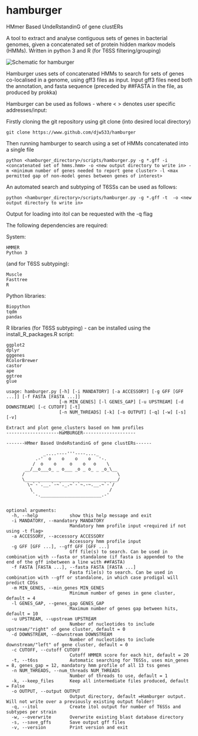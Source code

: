 # hamburger

HMmer Based UndeRstandinG of gene clustERs

A tool to extract and analyse contiguous sets of genes in bacterial genomes, given a concatenated set of protein hidden markov models (HMMs). Written in python 3 and R (for T6SS filtering/grouping)


![Schematic for hamburger](https://raw.githubusercontent.com/djw533/hamburger/master/schematic/hamburger_schematic.png)


Hamburger uses sets of concatenated HMMs to search for sets of genes co-localised in a genome, using gff3 files as input. Input gff3 files need both the annotation, and fasta sequence (preceded by ##FASTA in the file, as produced by prokka)

Hamburger can be used as follows - where < > denotes user specific addresses/input:

Firstly cloning the git repository using git clone (into desired local directory)
```
git clone https://www.github.com/djw533/hamburger
```

Then running hamburger to search using a set of HMMs concatenated into a single file
```
python <hamburger_directory>/scripts/hamburger.py -g *.gff -i <concatenated set of hmms.hmm> -o <new output directory to write in> -m <minimum number of genes needed to report gene cluster> -l <max permitted gap of non-model genes between genes of interest>
```
An automated search and subtyping of T6SSs can be used as follows:
```
python <hamburger_directory>/scripts/hamburger.py -g *.gff -t  -o <new output directory to write in>
```

Output for loading into itol can be requested with the -q flag

The following dependencies are required:

System:
```
HMMER
Python 3
```
(and for T6SS subtyping):
```
Muscle
Fasttree
R
```

Python libraries:
```
Biopython
tqdm
pandas
```

R libraries (for T6SS subtyping) - can be installed using the install_R_packages.R script:
```
ggplot2
dplyr
gggenes
RColorBrewer
castor
ape
ggtree
glue
```




```
usage: hamburger.py [-h] [-i MANDATORY] [-a ACCESSORY] [-g GFF [GFF ...]] [-f FASTA [FASTA ...]]
                    [-m MIN_GENES] [-l GENES_GAP] [-u UPSTREAM] [-d DOWNSTREAM] [-c CUTOFF] [-t]
                    [-n NUM_THREADS] [-k] [-o OUTPUT] [-q] [-w] [-s] [-v]

Extract and plot gene_clusters based on hmm profiles
--------------------HaMBURGER--------------------

-------HMmer Based UndeRstandinG of gene clustERs------

              _....----'''----...._
           .-'  o    o    o    o   '-.
          /  o    o     o    o   o    \  	
       __/__o___o_ _ o___ _o _ o_ _ _o_\__
      /                                   \ 	
      \___________________________________/
        \~`-`.__.`-~`._.~`-`~.-~.__.~`-`/
         \                             /
          `-._______________________.-'


optional arguments:
  -h, --help            show this help message and exit
  -i MANDATORY, --mandatory MANDATORY
                        Mandatory hmm profile input <required if not using -t flag>
  -a ACCESSORY, --accessory ACCESSORY
                        Accessory hmm profile input
  -g GFF [GFF ...], --gff GFF [GFF ...]
                        Gff file(s) to search. Can be used in combination with --fasta or standalone (if fasta is appended to the end of the gff inbetween a line with ##FASTA)
  -f FASTA [FASTA ...], --fasta FASTA [FASTA ...]
                        Fasta file(s) to search. Can be used in combination with --gff or standalone, in which case prodigal will predict CDSs
  -m MIN_GENES, --min_genes MIN_GENES
                        Minimum number of genes in gene cluster, default = 4
  -l GENES_GAP, --genes_gap GENES_GAP
                        Maximum number of genes gap between hits, default = 10
  -u UPSTREAM, --upstream UPSTREAM
                        Number of nucleotides to include upstream/"right" of gene cluster, default = 0
  -d DOWNSTREAM, --downstream DOWNSTREAM
                        Number of nucleotides to include downstream/"left" of gene cluster, default = 0
  -c CUTOFF, --cutoff CUTOFF
                        Cutoff HMMER score for each hit, default = 20
  -t, --t6ss            Automatic searching for T6SSs, uses min_genes = 8, genes_gap = 12, mandatory hmm profile of all 13 tss genes
  -n NUM_THREADS, --num_threads NUM_THREADS
                        Number of threads to use, default = 1
  -k, --keep_files      Keep all intermediate files produced, default = False
  -o OUTPUT, --output OUTPUT
                        Output directory, default =Hamburger output. Will not write over a previously existing output folder!
  -q, --itol            Create itol output for number of T6SSs and subtypes per strain
  -w, --overwrite       Overwrite existing blast database directory
  -s, --save_gffs       Save output gff files
  -v, --version         Print version and exit
```

